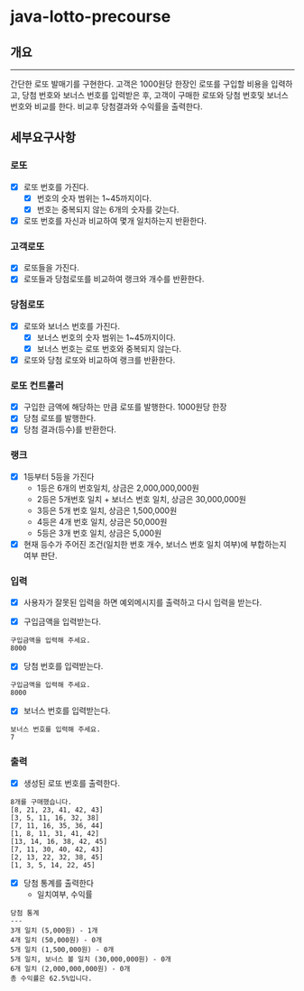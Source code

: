 # java-lotto-precourse

## 개요
---
간단한 로또 발매기를 구현한다. 고객은 1000원당 한장인 로또를 구입할 비용을 입력하고,
당첨 번호와 보너스 번호를 입력받은 후, 고객이 구매한 로또와 당첨 번호및 보너스 번호와 비교를 한다.
비교후 당첨결과와 수익률을 출력한다.

## 세부요구사항

### 로또

- [x] 로또 번호를 가진다.
    - [x] 번호의 숫자 범위는 1~45까지이다.
    - [x] 번호는 중복되지 않는 6개의 숫자를 갖는다.
- [x] 로또 번호를 자신과 비교하여 몇개 일치하는지 반환한다.

### 고객로또

- [x] 로또들을 가진다.
- [x] 로또들과 당첨로또를 비교하여 랭크와 개수를 반환한다.

### 당첨로또

- [x] 로또와 보너스 번호를 가진다.
    - [x] 보너스 번호의 숫자 범위는 1~45까지이다.
    - [x] 보너스 번호는 로또 번호와 중복되지 않는다.
- [x] 로또와 당첨 로또와 비교하여 랭크를 반환한다.

### 로또 컨트롤러

- [x] 구입한 금액에 해당하는 만큼 로또를 발행한다. 1000원당 한장
- [x] 당첨 로또를 발행한다.
- [x] 당첨 결과(등수)를 반환한다.

### 랭크

- [x] 1등부터 5등을 가진다
    - 1등은 6개의 번호일치, 상금은 2,000,000,000원
    - 2등은 5개번호 일치 + 보너스 번호 일치, 상금은 30,000,000원
    - 3등은 5개 번호 일치, 상금은 1,500,000원
    - 4등은 4개 번호 일치, 상금은 50,000원
    - 5등은 3개 번호 일치, 상금은 5,000원
- [x] 현재 등수가 주어진 조건(일치한 번호 개수, 보너스 번호 일치 여부)에 부합하는지 여부 판단.

### 입력

- [x] 사용자가 잘못된 입력을 하면 예외메시지를 출력하고 다시 입력을 받는다.

- [x] 구입금액을 입력받는다.

```
구입금액을 입력해 주세요.
8000
```

- [x] 당첨 번호를 입력받는다.

```
구입금액을 입력해 주세요.
8000
```

- [x] 보너스 번호를 입력받는다.

```
보너스 번호를 입력해 주세요.
7
```

### 출력

- [x] 생성된 로또 번호를 출력한다.

```
8개를 구매했습니다.
[8, 21, 23, 41, 42, 43] 
[3, 5, 11, 16, 32, 38] 
[7, 11, 16, 35, 36, 44] 
[1, 8, 11, 31, 41, 42] 
[13, 14, 16, 38, 42, 45] 
[7, 11, 30, 40, 42, 43] 
[2, 13, 22, 32, 38, 45] 
[1, 3, 5, 14, 22, 45]
```

- [x] 당첨 통계를 출력한다
    - 일치여부, 수익률

```
당첨 통계
---
3개 일치 (5,000원) - 1개
4개 일치 (50,000원) - 0개
5개 일치 (1,500,000원) - 0개
5개 일치, 보너스 볼 일치 (30,000,000원) - 0개
6개 일치 (2,000,000,000원) - 0개
총 수익률은 62.5%입니다.
```